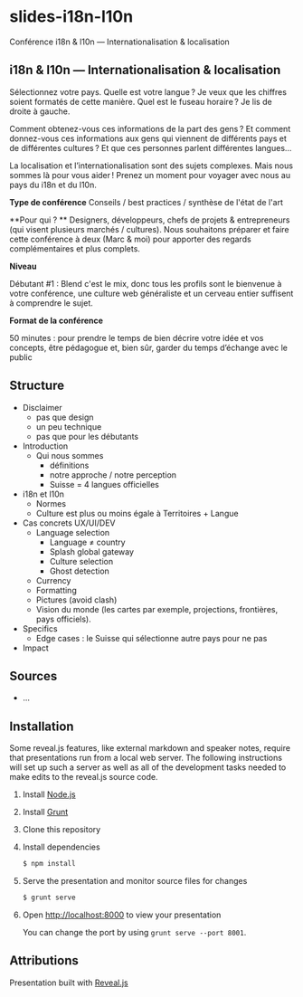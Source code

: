 # slides-i18n-l10n
Conférence i18n & l10n — Internationalisation & localisation
## i18n & l10n — Internationalisation & localisation

Sélectionnez votre pays. Quelle est votre langue ? Je veux que les chiffres soient formatés de cette manière. Quel est le fuseau horaire ? Je lis de droite à gauche.

Comment obtenez-vous ces informations de la part des gens ? Et comment donnez-vous ces informations aux gens qui viennent de différents pays et de différentes cultures ? Et que ces personnes parlent différentes langues…

La localisation et l’internationalisation sont des sujets complexes. Mais nous sommes là pour vous aider ! Prenez un moment pour voyager avec nous au pays du i18n et du l10n.

 **Type de conférence**
Conseils / best practices / synthèse de l'état de l'art

 **Pour qui ? **
Designers, développeurs, chefs de projets & entrepreneurs (qui visent plusieurs marchés / cultures). Nous souhaitons préparer et faire cette conférence à deux (Marc & moi) pour apporter des regards complémentaires et plus complets.

 **Niveau**

Débutant #1 : Blend c'est le mix, donc tous les profils sont le bienvenue à votre conférence, une culture web généraliste et un cerveau entier suffisent à comprendre le sujet.

 **Format de la conférence**

50 minutes : pour prendre le temps de bien décrire votre idée et vos concepts, être pédagogue et, bien sûr, garder du temps d’échange avec le public

## Structure
- Disclaimer
	- pas que design
	- un peu technique
	- pas que pour les débutants
- Introduction
  - Qui nous sommes
	- définitions
	- notre approche / notre perception
	- Suisse = 4 langues officielles
- i18n et l10n
	- Normes
	- Culture est plus ou moins égale à Territoires + Langue
- Cas concrets UX/UI/DEV
	- Language selection
		- Language ≠ country
		- Splash global gateway
		- Culture selection
		- Ghost detection
	- Currency
	- Formatting
	- Pictures (avoid clash)
	- Vision du monde (les cartes par exemple, projections, frontières, pays officiels).
- Specifics
	- Edge cases : le Suisse qui sélectionne autre pays pour ne pas
- Impact


## Sources
- ...


## Installation

Some reveal.js features, like external markdown and speaker notes, require that presentations run from a local web server. The following instructions will set up such a server as well as all of the development tasks needed to make edits to the reveal.js source code.

1. Install [Node.js](http://nodejs.org/)

2. Install [Grunt](http://gruntjs.com/getting-started#installing-the-cli)

4. Clone this repository

5. Install dependencies
   ```sh
   $ npm install
   ```

6. Serve the presentation and monitor source files for changes
   ```sh
   $ grunt serve
   ```

7. Open <http://localhost:8000> to view your presentation

   You can change the port by using `grunt serve --port 8001`.


## Attributions

Presentation built with [Reveal.js](https://github.com/hakimel/reveal.js)
